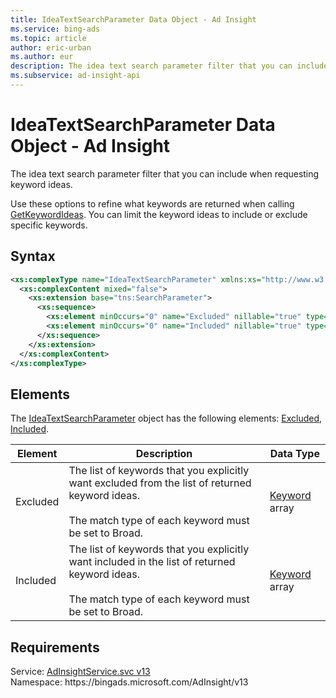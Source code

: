 ```yaml
---
title: IdeaTextSearchParameter Data Object - Ad Insight
ms.service: bing-ads
ms.topic: article
author: eric-urban
ms.author: eur
description: The idea text search parameter filter that you can include when requesting keyword ideas.
ms.subservice: ad-insight-api
---
```

# IdeaTextSearchParameter Data Object - Ad Insight
The idea text search parameter filter that you can include when requesting keyword ideas.

Use these options to refine what keywords are returned when calling [GetKeywordIdeas](getkeywordideas.md). You can limit the keyword ideas to include or exclude specific keywords. 

## Syntax
```xml
<xs:complexType name="IdeaTextSearchParameter" xmlns:xs="http://www.w3.org/2001/XMLSchema">
  <xs:complexContent mixed="false">
    <xs:extension base="tns:SearchParameter">
      <xs:sequence>
        <xs:element minOccurs="0" name="Excluded" nillable="true" type="tns:ArrayOfKeyword" />
        <xs:element minOccurs="0" name="Included" nillable="true" type="tns:ArrayOfKeyword" />
      </xs:sequence>
    </xs:extension>
  </xs:complexContent>
</xs:complexType>
```

## <a name="elements"></a>Elements

The [IdeaTextSearchParameter](ideatextsearchparameter.md) object has the following elements: [Excluded](#excluded), [Included](#included).

|Element|Description|Data Type|
|-----------|---------------|-------------|
|<a name="excluded"></a>Excluded|The list of keywords that you explicitly want excluded from the list of returned keyword ideas.<br/><br/>The match type of each keyword must be set to Broad.|[Keyword](keyword.md) array|
|<a name="included"></a>Included|The list of keywords that you explicitly want included in the list of returned keyword ideas.<br/><br/>The match type of each keyword must be set to Broad.|[Keyword](keyword.md) array|

## Requirements
Service: [AdInsightService.svc v13](https://adinsight.api.bingads.microsoft.com/Api/Advertiser/AdInsight/v13/AdInsightService.svc)  
Namespace: https\://bingads.microsoft.com/AdInsight/v13  

